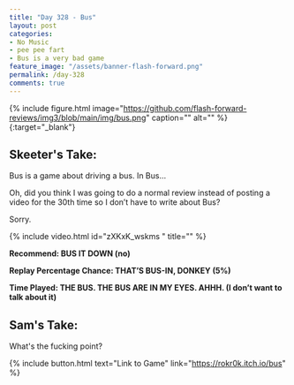 ```yaml
---
title: "Day 328 - Bus"
layout: post
categories:
- No Music
- pee pee fart
- Bus is a very bad game
feature_image: "/assets/banner-flash-forward.png"
permalink: /day-328
comments: true
---
```


{% include figure.html image="https://github.com/flash-forward-reviews/img3/blob/main/img/bus.png" caption="" alt="" %}{:target="_blank"}
 
## Skeeter's Take:

Bus is a game about driving a bus. In Bus…

Oh, did you think I was going to do a normal review instead of posting a video for the 30th time so I don’t have to write about Bus? 

Sorry. 

{% include video.html id="zXKxK_wskms " title="" %}

**Recommend: BUS IT DOWN (no)**

**Replay Percentage Chance: THAT’S BUS-IN, DONKEY (5%)**

**Time Played: THE BUS. THE BUS ARE IN MY EYES. AHHH. (I don’t want to talk about it)**

## Sam's Take:

What's the fucking point?

{% include button.html text="Link to Game" link="https://rokr0k.itch.io/bus" %}
